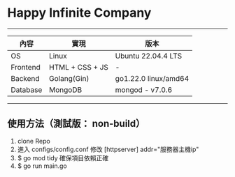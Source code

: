 # Happy Infinite Company

---

| 內容 | 實現 | 版本 |
|-|-|-|
| OS | Linux | Ubuntu 22.04.4 LTS  |
| Frontend | HTML + CSS + JS |-|
| Backend | Golang(Gin) | go1.22.0 linux/amd64 |
| Database | MongoDB | mongod - v7.0.6 |

---

## 使用方法（測試版： non-build）

1. clone Repo
2. 進入 configs/config.conf 修改 [httpserver] addr="服務器主機ip"
3. $ go mod tidy 確保項目依賴正確
4. $ go run main.go
